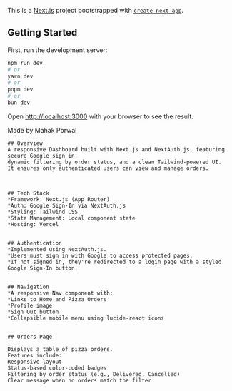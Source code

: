 This is a [Next.js](https://nextjs.org) project bootstrapped with [`create-next-app`](https://github.com/vercel/next.js/tree/canary/packages/create-next-app).

## Getting Started

First, run the development server:

```bash
npm run dev
# or
yarn dev
# or
pnpm dev
# or
bun dev
```

Open [http://localhost:3000](http://localhost:3000) with your browser to see the result.

Made by Mahak Porwal

```
## Overview
A responsive Dashboard built with Next.js and NextAuth.js, featuring secure Google sign-in,
dynamic filtering by order status, and a clean Tailwind-powered UI.
It ensures only authenticated users can view and manage orders.



## Tech Stack
*Framework: Next.js (App Router)
*Auth: Google Sign-In via NextAuth.js
*Styling: Tailwind CSS
*State Management: Local component state
*Hosting: Vercel


## Authentication
*Implemented using NextAuth.js.
*Users must sign in with Google to access protected pages.
*If not signed in, they're redirected to a login page with a styled Google Sign-In button.


## Navigation
*A responsive Nav component with:
*Links to Home and Pizza Orders
*Profile image
*Sign Out button
*Collapsible mobile menu using lucide-react icons


## Orders Page

Displays a table of pizza orders.
Features include:
Responsive layout
Status-based color-coded badges
Filtering by order status (e.g., Delivered, Cancelled)
Clear message when no orders match the filter


```
